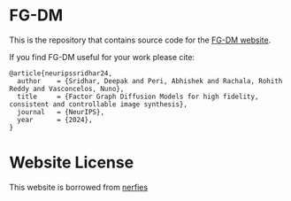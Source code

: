 # FG-DM

This is the repository that contains source code for the [FG-DM website](https://deepaksridhar.github.io/factorgraphdiffusion.github.io).

If you find FG-DM useful for your work please cite:
```
@article{neuripssridhar24,
  author    = {Sridhar, Deepak and Peri, Abhishek and Rachala, Rohith Reddy and Vasconcelos, Nuno},
  title     = {Factor Graph Diffusion Models for high fidelity, consistent and controllable image synthesis},
  journal   = {NeurIPS},
  year      = {2024},
}
```
# Website License
This website is borrowed from [nerfies](https://github.com/nerfies/nerfies.github.io)
<!-- # Website License
<a rel="license" href="http://creativecommons.org/licenses/by-sa/4.0/"><img alt="Creative Commons License" style="border-width:0" src="https://i.creativecommons.org/l/by-sa/4.0/88x31.png" /></a><br />This work is licensed under a <a rel="license" href="http://creativecommons.org/licenses/by-sa/4.0/">Creative Commons Attribution-ShareAlike 4.0 International License</a>. -->
